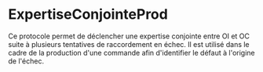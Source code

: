 # ExpertiseConjointeProd
Ce protocole permet de déclencher une expertise conjointe entre OI et OC suite à plusieurs tentatives de raccordement en échec. Il est utilisé dans le cadre de la production d'une commande afin d'identifier le défaut à l'origine de l'échec.
